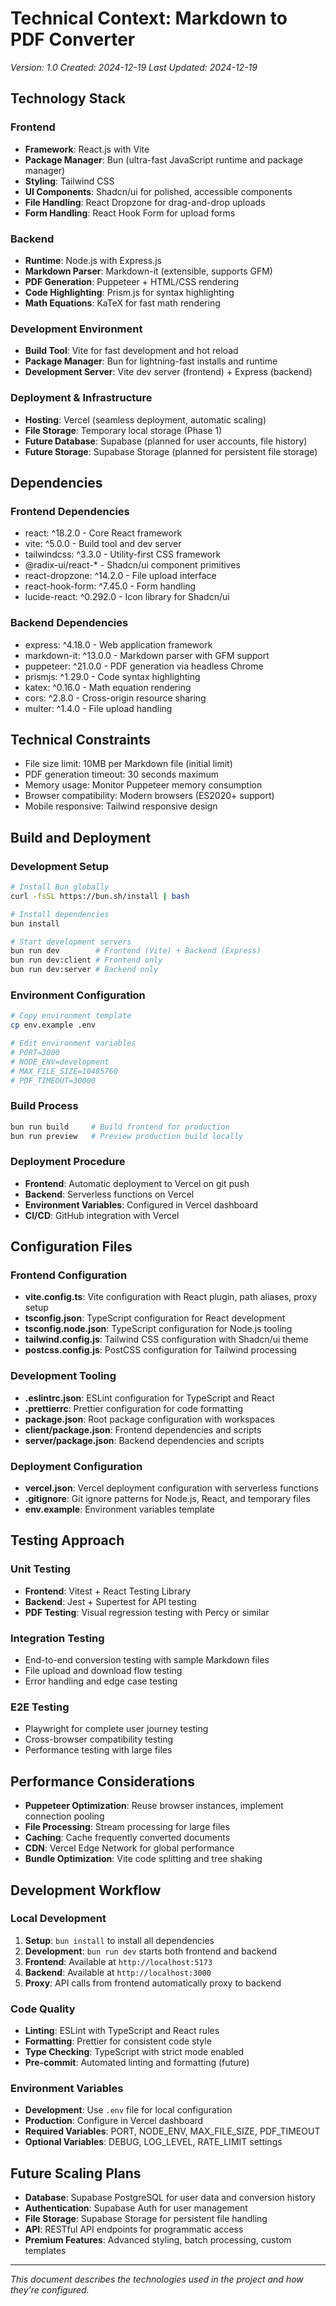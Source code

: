 # Technical Context: Markdown to PDF Converter

_Version: 1.0_
_Created: 2024-12-19_
_Last Updated: 2024-12-19_

## Technology Stack

### Frontend

- **Framework**: React.js with Vite
- **Package Manager**: Bun (ultra-fast JavaScript runtime and package manager)
- **Styling**: Tailwind CSS
- **UI Components**: Shadcn/ui for polished, accessible components
- **File Handling**: React Dropzone for drag-and-drop uploads
- **Form Handling**: React Hook Form for upload forms

### Backend

- **Runtime**: Node.js with Express.js
- **Markdown Parser**: Markdown-it (extensible, supports GFM)
- **PDF Generation**: Puppeteer + HTML/CSS rendering
- **Code Highlighting**: Prism.js for syntax highlighting
- **Math Equations**: KaTeX for fast math rendering

### Development Environment

- **Build Tool**: Vite for fast development and hot reload
- **Package Manager**: Bun for lightning-fast installs and runtime
- **Development Server**: Vite dev server (frontend) + Express (backend)

### Deployment & Infrastructure

- **Hosting**: Vercel (seamless deployment, automatic scaling)
- **File Storage**: Temporary local storage (Phase 1)
- **Future Database**: Supabase (planned for user accounts, file history)
- **Future Storage**: Supabase Storage (planned for persistent file storage)

## Dependencies

### Frontend Dependencies

- react: ^18.2.0 - Core React framework
- vite: ^5.0.0 - Build tool and dev server
- tailwindcss: ^3.3.0 - Utility-first CSS framework
- @radix-ui/react-\* - Shadcn/ui component primitives
- react-dropzone: ^14.2.0 - File upload interface
- react-hook-form: ^7.45.0 - Form handling
- lucide-react: ^0.292.0 - Icon library for Shadcn/ui

### Backend Dependencies

- express: ^4.18.0 - Web application framework
- markdown-it: ^13.0.0 - Markdown parser with GFM support
- puppeteer: ^21.0.0 - PDF generation via headless Chrome
- prismjs: ^1.29.0 - Code syntax highlighting
- katex: ^0.16.0 - Math equation rendering
- cors: ^2.8.0 - Cross-origin resource sharing
- multer: ^1.4.0 - File upload handling

## Technical Constraints

- File size limit: 10MB per Markdown file (initial limit)
- PDF generation timeout: 30 seconds maximum
- Memory usage: Monitor Puppeteer memory consumption
- Browser compatibility: Modern browsers (ES2020+ support)
- Mobile responsive: Tailwind responsive design

## Build and Deployment

### Development Setup

```bash
# Install Bun globally
curl -fsSL https://bun.sh/install | bash

# Install dependencies
bun install

# Start development servers
bun run dev        # Frontend (Vite) + Backend (Express)
bun run dev:client # Frontend only
bun run dev:server # Backend only
```

### Environment Configuration

```bash
# Copy environment template
cp env.example .env

# Edit environment variables
# PORT=3000
# NODE_ENV=development
# MAX_FILE_SIZE=10485760
# PDF_TIMEOUT=30000
```

### Build Process

```bash
bun run build     # Build frontend for production
bun run preview   # Preview production build locally
```

### Deployment Procedure

- **Frontend**: Automatic deployment to Vercel on git push
- **Backend**: Serverless functions on Vercel
- **Environment Variables**: Configured in Vercel dashboard
- **CI/CD**: GitHub integration with Vercel

## Configuration Files

### Frontend Configuration

- **vite.config.ts**: Vite configuration with React plugin, path aliases, proxy setup
- **tsconfig.json**: TypeScript configuration for React development
- **tsconfig.node.json**: TypeScript configuration for Node.js tooling
- **tailwind.config.js**: Tailwind CSS configuration with Shadcn/ui theme
- **postcss.config.js**: PostCSS configuration for Tailwind processing

### Development Tooling

- **.eslintrc.json**: ESLint configuration for TypeScript and React
- **.prettierrc**: Prettier configuration for code formatting
- **package.json**: Root package configuration with workspaces
- **client/package.json**: Frontend dependencies and scripts
- **server/package.json**: Backend dependencies and scripts

### Deployment Configuration

- **vercel.json**: Vercel deployment configuration with serverless functions
- **.gitignore**: Git ignore patterns for Node.js, React, and temporary files
- **env.example**: Environment variables template

## Testing Approach

### Unit Testing

- **Frontend**: Vitest + React Testing Library
- **Backend**: Jest + Supertest for API testing
- **PDF Testing**: Visual regression testing with Percy or similar

### Integration Testing

- End-to-end conversion testing with sample Markdown files
- File upload and download flow testing
- Error handling and edge case testing

### E2E Testing

- Playwright for complete user journey testing
- Cross-browser compatibility testing
- Performance testing with large files

## Performance Considerations

- **Puppeteer Optimization**: Reuse browser instances, implement connection pooling
- **File Processing**: Stream processing for large files
- **Caching**: Cache frequently converted documents
- **CDN**: Vercel Edge Network for global performance
- **Bundle Optimization**: Vite code splitting and tree shaking

## Development Workflow

### Local Development
1. **Setup**: `bun install` to install all dependencies
2. **Development**: `bun run dev` starts both frontend and backend
3. **Frontend**: Available at `http://localhost:5173`
4. **Backend**: Available at `http://localhost:3000`
5. **Proxy**: API calls from frontend automatically proxy to backend

### Code Quality
- **Linting**: ESLint with TypeScript and React rules
- **Formatting**: Prettier for consistent code style
- **Type Checking**: TypeScript with strict mode enabled
- **Pre-commit**: Automated linting and formatting (future)

### Environment Variables
- **Development**: Use `.env` file for local configuration
- **Production**: Configure in Vercel dashboard
- **Required Variables**: PORT, NODE_ENV, MAX_FILE_SIZE, PDF_TIMEOUT
- **Optional Variables**: DEBUG, LOG_LEVEL, RATE_LIMIT settings

## Future Scaling Plans

- **Database**: Supabase PostgreSQL for user data and conversion history
- **Authentication**: Supabase Auth for user management
- **File Storage**: Supabase Storage for persistent file handling
- **API**: RESTful API endpoints for programmatic access
- **Premium Features**: Advanced styling, batch processing, custom templates

---

_This document describes the technologies used in the project and how they're configured._
